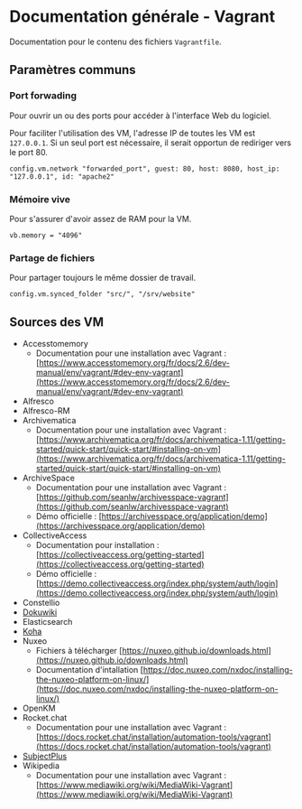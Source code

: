 # Documentation générale - Vagrant

Documentation pour le contenu des fichiers `Vagrantfile`.

## Paramètres communs

### Port forwading

Pour ouvrir un ou des ports pour accéder à l'interface Web du logiciel.

Pour faciliter l'utilisation des VM, l'adresse IP de toutes les VM est `127.0.0.1`. Si un seul port est nécessaire, il serait opportun de rediriger vers le port 80.

`config.vm.network "forwarded_port", guest: 80, host: 8080, host_ip: "127.0.0.1", id: "apache2"`

### Mémoire vive

Pour s'assurer d'avoir assez de RAM pour la VM.

`vb.memory = "4096"`

### Partage de fichiers

Pour partager toujours le même dossier de travail.

`config.vm.synced_folder "src/", "/srv/website"`

## Sources des VM

* Accesstomemory
  * Documentation pour une installation avec Vagrant : [https://www.accesstomemory.org/fr/docs/2.6/dev-manual/env/vagrant/#dev-env-vagrant](https://www.accesstomemory.org/fr/docs/2.6/dev-manual/env/vagrant/#dev-env-vagrant)
* Alfresco
* Alfresco-RM
* Archivematica
  * Documentation pour une installation avec Vagrant : [https://www.archivematica.org/fr/docs/archivematica-1.11/getting-started/quick-start/quick-start/#installing-on-vm](https://www.archivematica.org/fr/docs/archivematica-1.11/getting-started/quick-start/quick-start/#installing-on-vm)
* ArchiveSpace
  * Documentation pour une installation avec Vagrant : [https://github.com/seanlw/archivesspace-vagrant](https://github.com/seanlw/archivesspace-vagrant)
  * Démo officielle : [https://archivesspace.org/application/demo](https://archivesspace.org/application/demo)
* CollectiveAccess
  * Documentation pour installation : [https://collectiveaccess.org/getting-started](https://collectiveaccess.org/getting-started)
  * Démo officielle : [https://demo.collectiveaccess.org/index.php/system/auth/login](https://demo.collectiveaccess.org/index.php/system/auth/login)
* Constellio
* [Dokuwiki](https://www.dokuwiki.org/dokuwiki)
* Elasticsearch
* [Koha](https://koha-community.org/)
* Nuxeo
  * Fichiers à télécharger [https://nuxeo.github.io/downloads.html](https://nuxeo.github.io/downloads.html)
  * Documentation d'intallation [https://doc.nuxeo.com/nxdoc/installing-the-nuxeo-platform-on-linux/](https://doc.nuxeo.com/nxdoc/installing-the-nuxeo-platform-on-linux/)
* OpenKM
* Rocket.chat
  * Documentation pour une installation avec Vagrant : [https://docs.rocket.chat/installation/automation-tools/vagrant](https://docs.rocket.chat/installation/automation-tools/vagrant)
* [SubjectPlus](http://www.subjectsplus.com/)
* Wikipedia
  * Documentation pour une installation avec Vagrant : [https://www.mediawiki.org/wiki/MediaWiki-Vagrant](https://www.mediawiki.org/wiki/MediaWiki-Vagrant)